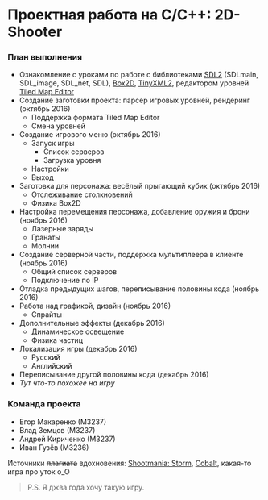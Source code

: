 # Проектная работа на C/C++: 2D-Shooter

### План выполнения
* Ознакомление с уроками по работе с библиотеками 
[SDL2](http://lazyfoo.net/tutorials/SDL/index.php) (SDLmain, SDL_image, SDL_net, SDL), [Box2D](http://box2d.org/documentation.html), [TinyXML2](https://github.com/leethomason/tinyxml2), редактором уровней [Tiled Map Editor](https://thorbjorn.itch.io/tiled)
* Создание заготовки проекта: парсер игровых уровней, рендеринг (октябрь 2016)
  * Поддержка формата Tiled Map Editor
  * Смена уровней
* Создание игрового меню (октябрь 2016)
  * Запуск игры
    * Список серверов
    * Загрузка уровня
  * Настройки
  * Выход
* Заготовка для персонажа: весёлый прыгающий кубик (октябрь 2016)
  * Отслеживание столкновений
  * Физика Box2D
* Настройка перемещения персонажа, добавление оружия и брони (ноябрь 2016)
  * Лазерные заряды
  * Гранаты
  * Молнии
* Создание серверной части, поддержка мультиплеера в клиенте (ноябрь 2016)
  * Общий список серверов
  * Подключение по IP
* Отладка предыдущих шагов, переписывание половины кода (ноябрь 2016)
* Работа над графикой, дизайн (ноябрь 2016)
  * Спрайты
* Дополнительные эффекты (декабрь 2016)
  * Динамическое освещение
  * Физика частиц
* Локализация игры (декабрь 2016)
  * Русский
  * Английский
* Переписывание другой половины кода (декабрь 2016)
* *Тут что-то похожее на игру*

### Команда проекта
* Егор Макаренко (М3237)
* Влад Земцов (М3237)
* Андрей Кириченко (М3237)
* Иван Гузёв (М3236)

Источники ~~плагиата~~ вдохновения: [Shootmania: Storm](http://maniaplanet.com/shootmania), [Cobalt](http://playcobalt.com/), какая-то игра про уток о_О

> P.S. Я джва года хочу такую игру. 
